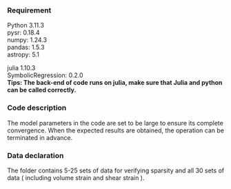 ### Requirement
Python 3.11.3  
  pysr:    0.18.4  
  numpy:   1.24.3  
  pandas:  1.5.3  
  astropy: 5.1  
    
julia 1.10.3  
SymbolicRegression: 0.2.0  
**Tips: The back-end of  code runs on julia, make sure that Julia and python can be called correctly.**
### Code description
The model parameters in the code are set to be large to ensure its complete convergence. When the expected results are obtained, the operation can be terminated in advance.
### Data declaration
The folder contains 5-25 sets of data for verifying sparsity and all 30 sets of data ( including volume strain and shear strain ).
